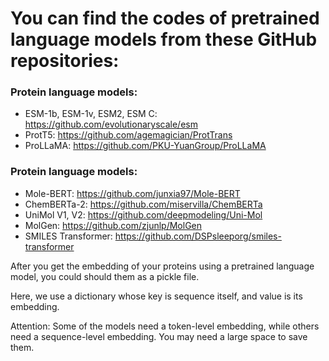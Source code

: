 # You can find the codes of pretrained language models from these GitHub repositories:

### Protein language models:
- ESM-1b, ESM-1v, ESM2, ESM C: https://github.com/evolutionaryscale/esm
- ProtT5: https://github.com/agemagician/ProtTrans
- ProLLaMA: https://github.com/PKU-YuanGroup/ProLLaMA
### Protein language models:
- Mole-BERT: https://github.com/junxia97/Mole-BERT
- ChemBERTa-2: https://github.com/miservilla/ChemBERTa
- UniMol V1, V2: https://github.com/deepmodeling/Uni-Mol
- MolGen: https://github.com/zjunlp/MolGen
- SMILES Transformer: https://github.com/DSPsleeporg/smiles-transformer

After you get the embedding of your proteins using a pretrained language model, you could should them as a pickle file.

Here, we use a dictionary whose key is sequence itself, and value is its embedding.

Attention: Some of the models need a token-level embedding, while others need a sequence-level embedding. You may need a large space to save them.